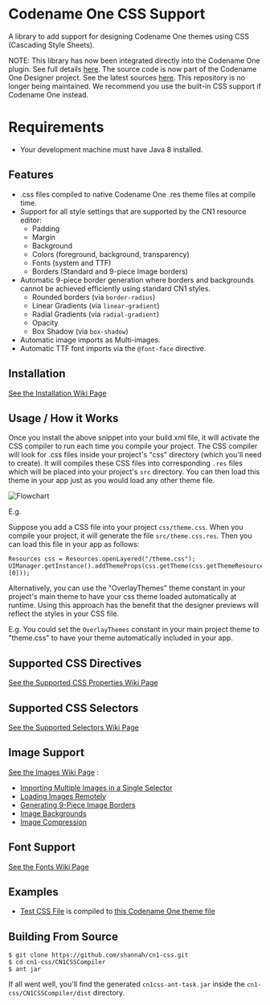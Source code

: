 # Codename One CSS Support

A library to add support for designing Codename One themes using CSS (Cascading Style Sheets).

NOTE: This library has now been integrated directly into the Codename One plugin. See full details [here](https://www.codenameone.com/manual/css.html).  The source code is now part of the Codename One Designer project.  See the latest sources [here](https://github.com/codenameone/CodenameOne/tree/master/CodenameOneDesigner/src/com/codename1/designer/css).  This repository is no longer being maintained.  We recommend you use the built-in CSS support if Codename One instead.

# Requirements

- Your development machine must have Java 8 installed.

## Features

* .css files compiled to native Codename One .res theme files at compile time.
* Support for all style settings that are supported by the CN1 resource editor:
    * Padding
    * Margin
    * Background
    * Colors (foreground, background, transparency)
    * Fonts (system and TTF)
    * Borders (Standard and 9-piece Image borders)
* Automatic 9-piece border generation where borders and backgrounds cannot be achieved efficiently using standard CN1 styles.
    * Rounded borders (via `border-radius`)
    * Linear Gradients (via `linear-gradient`)
    * Radial Gradients (via `radial-gradient`)
    * Opacity
    * Box Shadow (via `box-shadow`)
* Automatic image imports as Multi-images.
* Automatic TTF font imports via the `@font-face` directive.

## Installation

[See the Installation Wiki Page](https://github.com/shannah/cn1-css/wiki/Installation) 
 
## Usage / How it Works

Once you install the above snippet into your build.xml file, it will activate the CSS compiler to run each time you compile your project.  The CSS compiler will look for .css files inside your project's "css" directory (which you'll need to create).  It will compiles these CSS files into corresponding `.res` files which will be placed into your project's `src` directory.  You can then load this theme in your app just as you would load any other theme file.

![Flowchart](https://cloud.githubusercontent.com/assets/2677562/10549739/bf44abe4-73f7-11e5-8ecb-976478e297da.png)

E.g.

Suppose you add a CSS file into your project  `css/theme.css`.  When you compile your project, it will generate the file `src/theme.css.res`.  Then you can load this file in your app as follows:

~~~~
Resources css = Resources.openLayered("/theme.css");
UIManager.getInstance().addThemeProps(css.getTheme(css.getThemeResourceNames()[0]));
~~~~

Alternatively, you can use the "OverlayThemes" theme constant in your project's main theme to have your css theme loaded automatically at runtime.  Using this approach has the benefit that the designer previews will reflect the styles in your CSS file.

E.g. You could set the `OverlayThemes` constant in your main project theme to "theme.css" to have your theme automatically included in your app.

## Supported CSS Directives

[See the Supported CSS Properties Wiki Page](https://github.com/shannah/cn1-css/wiki/Supported-Properties)

## Supported CSS Selectors

[See the Supported Selectors Wiki Page](https://github.com/shannah/cn1-css/wiki/Supported-CSS-Selectors)

## Image Support

[See the Images Wiki Page](https://github.com/shannah/cn1-css/wiki/Images) :

* [Importing Multiple Images in a Single Selector](https://github.com/shannah/cn1-css/wiki/Images#import-multiple-images-in-single-selector)
* [Loading Images Remotely](https://github.com/shannah/cn1-css/wiki/Images#loading-images-from-urls)
* [Generating 9-Piece Image Borders](https://github.com/shannah/cn1-css/wiki/Images#generating-9-piece-image-borders)
* [Image Backgrounds](https://github.com/shannah/cn1-css/wiki/Images#image-backgrounds)
* [Image Compression](https://github.com/shannah/cn1-css/wiki/Images#image-compression)

## Font Support 

[See the Fonts Wiki Page](https://github.com/shannah/cn1-css/wiki/Fonts)


## Examples

* [Test CSS File](https://github.com/shannah/cn1-css/blob/master/cn1-css-demo/css/test1.css) is compiled to [this Codename One theme file](https://github.com/shannah/cn1-css/blob/master/cn1-css-demo/src/test1.css.res?raw=true)

## Building From Source

~~~~
$ git clone https://github.com/shannah/cn1-css.git
$ cd cn1-css/CN1CSSCompiler
$ ant jar
~~~~

If all went well, you'll find the generated `cn1css-ant-task.jar` inside the `cn1-css/CN1CSSCompiler/dist` directory.




